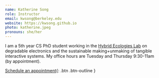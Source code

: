 ```yaml
---
name: Katherine Song
role: Instructor
email: kwsong@berkeley.edu
website: https://kwsong.github.io
photo: katherine.jpeg
pronouns: she/her
---
```

I am a 5th year CS PhD student working in the [Hybrid Ecologies Lab](https://www.hybrid-ecologies.org) on degradable electronics and the sustainable making+unmaking of tangible interactive systems. My office hours are Tuesday and Thursday 9:30-11am (by appointment).
&nbsp;

[Schedule an appointment](https://calendly.com/kwsong/cs160-oh){: .btn .btn-outline }
